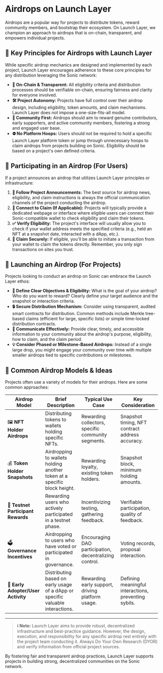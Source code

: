 # Airdrops on Launch Layer

Airdrops are a popular way for projects to distribute tokens, reward community members, and bootstrap their ecosystem. On Launch Layer, we champion an approach to airdrops that is on-chain, transparent, and empowers individual projects.

## 🌟 Key Principles for Airdrops with Launch Layer

While specific airdrop mechanics are designed and implemented by each project, Launch Layer encourages adherence to these core principles for any distribution leveraging the Sonic network:

* **🔗 On-Chain & Transparent:** All eligibility criteria and distribution processes should be verifiable on-chain, ensuring fairness and clarity for everyone involved.
* **🛠️ Project Autonomy:** Projects have full control over their airdrop design, including eligibility, token amounts, and claim mechanisms. Launch Layer does not impose a one-size-fits-all model.
* **🙌 Community First:** Airdrops should aim to reward genuine contributors, early supporters, and active community members, fostering a strong and engaged user base.
* **⛔ No Platform Hoops:** Users should not be required to hold a specific Launch Layer platform token or jump through unnecessary hoops to claim airdrops from projects building on Sonic. Eligibility should be based on a project's own defined criteria.

## 👤 Participating in an Airdrop (For Users)

If a project announces an airdrop that utilizes Launch Layer principles or infrastructure:

1. **📢 Follow Project Announcements:** The best source for airdrop news, eligibility, and claim instructions is always the official communication channels of the project conducting the airdrop.
2. **🔗 Connect to Claim (If Applicable):** Projects will typically provide a dedicated webpage or interface where eligible users can connect their Sonic-compatible wallet to check eligibility and claim their tokens.
3. **✅ Verify Eligibility:** The project's interface will usually allow you to check if your wallet address meets the specified criteria (e.g., held an NFT at a snapshot date, interacted with a dApp, etc.).
4. **💸 Claim Securely:** If eligible, you'll be able to initiate a transaction from your wallet to claim the tokens directly. Remember, you only sign transactions on sites you trust.

## 🚀 Launching an Airdrop (For Projects)

Projects looking to conduct an airdrop on Sonic can embrace the Launch Layer ethos:

* **🎯 Define Clear Objectives & Eligibility:** What is the goal of your airdrop? Who do you want to reward? Clearly define your target audience and the snapshot or interaction criteria.
* **🔒 Secure Distribution Mechanism:** Consider using transparent, audited smart contracts for distribution. Common methods include Merkle tree-based claims (efficient for large, specific lists) or simple time-locked distribution contracts.
* **📢 Communicate Effectively:** Provide clear, timely, and accessible information to your community about the airdrop's purpose, eligibility, how to claim, and the claim period.
* **💡 Consider Phased or Milestone-Based Airdrops:** Instead of a single large drop, you might engage your community over time with multiple smaller airdrops tied to specific contributions or milestones.

## 🤔 Common Airdrop Models & Ideas

Projects often use a variety of models for their airdrops. Here are some common approaches:

| Airdrop Model                      | Brief Description                                                              | Typical Use Case                                       | Key Consideration                                    |
| ---------------------------------- | ------------------------------------------------------------------------------ | ------------------------------------------------------ | ---------------------------------------------------- |
| 🖼️ **NFT Holder Airdrops**        | Distributing tokens to wallets holding specific NFTs.                          | Rewarding collectors, specific community segments.     | Snapshot timing, NFT contract address accuracy.      |
| 💰 **Token Holder Snapshots**      | Airdropping to wallets holding another token at a specific block height.       | Rewarding loyalty, existing token holders.             | Snapshot block, minimum holding amounts.             |
| 🧪 **Testnet Participant Rewards** | Rewarding users who actively participated in a testnet phase.                  | Incentivizing testing, gathering feedback.             | Verifiable participation, quality of feedback.       |
| 🗳️ **Governance Incentives**      | Airdropping to users who have voted or participated in governance.             | Encouraging DAO participation, decentralizing control. | Voting records, proposal interaction.                |
| 🎉 **Early Adopter/User Activity** | Distributing based on early usage of a dApp or specific valuable interactions. | Rewarding early support, driving platform usage.       | Defining meaningful interactions, preventing sybils. |

***

> **ℹ️ Note:** Launch Layer aims to provide robust, decentralized infrastructure and best-practice guidance. However, the design, execution, and responsibility for any specific airdrop rest entirely with the project team conducting it. Always Do Your Own Research (DYOR) and verify information from official project sources.

By fostering fair and transparent airdrop practices, Launch Layer supports projects in building strong, decentralized communities on the Sonic network.
